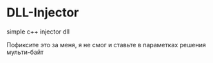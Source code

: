 # DLL-Injector
simple c++ injector dll

Пофиксите это за меня, я не смог
и ставьте в параметках решения мульти-байт
